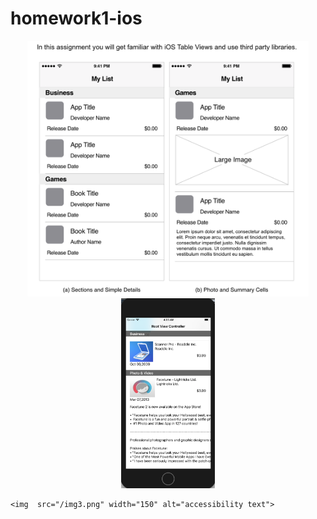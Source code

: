 # homework1-ios
<p align="center">
    <img  src="/img2.png" width="450" alt="accessibility text">
  <img src="/img1.png" width="150" title="hover text">

    <img  src="/img3.png" width="150" alt="accessibility text">
</p>
